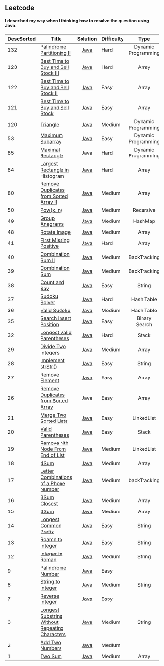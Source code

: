 ## Leetcode
#### I described my way when I thinking how to resolve the question using Java.

| DescSorted | Title | Solution | Difficulty | Type |
| --- | ----- | :------: |  ------- | :----: |
|132|[Palindrome Partitioning II](https://leetcode.com/problems/palindrome-partitioning-ii/description/)|[Java](https://github.com/lwy2016/Leetcode/blob/master/Solution/Palindrome%20Partitioning%20II.md)|Hard|Dynamic Programming|
|123|[Best Time to Buy and Sell Stock III](https://leetcode.com/problems/best-time-to-buy-and-sell-stock-iii/description/)|[Java](https://github.com/lwy2016/Leetcode/blob/master/Solution/Best%20Time%20to%20Buy%20and%20Sell%20Stock%20III.md)|Hard|Array|
|122|[Best Time to Buy and Sell Stock II](https://leetcode.com/problems/best-time-to-buy-and-sell-stock-ii/description/)|[Java](https://github.com/lwy2016/Leetcode/blob/master/Solution/Best%20Time%20to%20Buy%20and%20Sell%20Stock%20II.md)|Easy|Array|
|121|[Best Time to Buy and Sell Stock](https://leetcode.com/problems/best-time-to-buy-and-sell-stock/description/)|[Java](https://github.com/lwy2016/Leetcode/blob/master/Solution/Best%20Time%20to%20Buy%20and%20Sell%20Stock.md)|Easy|Array|
|120|[Triangle](https://leetcode.com/problems/triangle/description/)|[Java](https://github.com/lwy2016/Leetcode/blob/master/Solution/Triangle.md)|Medium|Dynamic Programming|
|53|[Maximum Subarray](https://leetcode.com/problems/maximum-subarray/description/)|[Java](https://github.com/lwy2016/Leetcode/blob/master/Solution/Maximum%20Subarraylosest.md)|Easy|Dynamic Programming|
|85|[Maximal Rectangle](https://leetcode.com/problems/maximal-rectangle/description/)|[Java](https://github.com/lwy2016/Leetcode/blob/master/Solution/Maximal%20Rectangle.md)|Hard|Dynamic Programming|
|84|[Largest Rectangle in Histogram](https://leetcode.com/problems/largest-rectangle-in-histogram/description/)|[Java](https://github.com/lwy2016/Leetcode/blob/master/Solution/Largest%20Rectangle%20in%20Histogram.md)|Hard|Array|
|80|[Remove Duplicates from Sorted Array II](https://leetcode.com/problems/remove-duplicates-from-sorted-array-ii/description/)|[Java](https://github.com/lwy2016/Leetcode/blob/master/Solution/Remove%20Duplicates%20from%20Sorted%20Array%20II.md)|Medium|Array|
|50|[Pow(x, n)](https://leetcode.com/problems/powx-n/description/)|[Java](https://github.com/lwy2016/Leetcode/blob/master/Solution/Pow(x,%20n).md)|Medium|Recursive|
|49|[Group Anagrams](https://leetcode.com/problems/group-anagrams/description/)|[Java](https://github.com/lwy2016/Leetcode/blob/master/Solution/Group%20Anagrams.md)|Medium|HashMap|
|48|[Rotate Image](https://leetcode.com/problems/rotate-image/description/)|[Java](https://github.com/lwy2016/Leetcode/blob/master/Solution/Rotate%20Image.md)|Medium|Array|
|41|[First Missing Positive](https://leetcode.com/problems/first-missing-positive/description/)|[Java](https://github.com/lwy2016/Leetcode/blob/master/Solution/First%20Missing%20Positive.md)|Hard|Array|
|40|[Combination Sum II](https://leetcode.com/problems/combination-sum-ii/description/)|[Java](https://github.com/lwy2016/Leetcode/blob/master/Solution/Combination%20Sum%20II.md)|Medium|BackTracking|
|39|[Combination Sum](https://leetcode.com/problems/combination-sum/description/)|[Java](https://github.com/lwy2016/Leetcode/blob/master/Solution/Combination%20Sum.md)|Medium|BackTracking|
|38|[Count and Say](https://leetcode.com/problems/count-and-say/description/)|[Java](https://github.com/lwy2016/Leetcode/blob/master/Solution/Count%20and%20Say.md)|Easy|String|
|37|[Sudoku Solver](https://leetcode.com/problems/sudoku-solver/description/)|[Java](https://github.com/lwy2016/Leetcode/blob/master/Solution/Sudoku%20Solver.md)|Hard|Hash Table|
|36|[Valid Sudoku](https://leetcode.com/problems/valid-sudoku/description/)|[Java](https://github.com/lwy2016/Leetcode/blob/master/Solution/Valid%20Sudoku.md)|Medium|Hash Table|
|35|[Search Insert Position](https://leetcode.com/problems/search-insert-position/description/)|[Java](https://github.com/lwy2016/Leetcode/blob/master/Solution/Search%20Insert%20Position.md)|Easy|Binary Search|
|32|[Longest Valid Parentheses](https://leetcode.com/problems/longest-valid-parentheses/description/)|[Java](https://github.com/lwy2016/Leetcode/blob/master/Solution/Longest%20Valid%20Parentheses.md)|Hard|Stack|
|29|[Divide Two Integers](https://leetcode.com/problems/divide-two-integers/description/)|[Java](https://github.com/lwy2016/Leetcode/blob/master/Solution/Divide%20Two%20Integers.md)|Medium|Array|
|28|[Implement strStr()](https://leetcode.com/problems/implement-strstr/description/)|[Java](https://github.com/lwy2016/Leetcode/blob/master/Solution/Implement%20strStr().md)|Easy|String|
|27|[Remove Element](https://leetcode.com/problems/remove-element/description/)|[Java](https://github.com/lwy2016/Leetcode/blob/master/Solution/Remove%20Element.md)|Easy|Array|
|26|[Remove Duplicates from Sorted Array](https://leetcode.com/problems/remove-duplicates-from-sorted-array/description/)|[Java](https://github.com/lwy2016/Leetcode/blob/master/Solution/Remove%20Duplicates%20from%20Sorted%20Array.md)|Easy|Array|
|21|[Merge Two Sorted Lists](https://leetcode.com/problems/merge-two-sorted-lists/description/)|[Java](https://github.com/lwy2016/Leetcode/blob/master/Solution/Merge%20Two%20Sorted%20Lists.md)|Easy|LinkedList|
|20|[Valid Parentheses](https://leetcode.com/problems/valid-parentheses/description/)|[Java](https://github.com/lwy2016/Leetcode/blob/master/Solution/Valid%20Parentheses.md)|Easy|Stack|
|19|[Remove Nth Node From End of List](https://leetcode.com/problems/remove-nth-node-from-end-of-list/description/)|[Java](https://github.com/lwy2016/Leetcode/blob/master/Solution/Remove%20Nth%20Node%20From%20End%20of%20List.md)|Medium|LinkedList|
|18|[4Sum](https://leetcode.com/problems/3sum/description/)|[Java](https://github.com/lwy2016/Leetcode/blob/master/Solution/Four%20Sum.md)|Medium|Array|
|17|[Letter Combinations of a Phone Number](https://leetcode.com/problems/letter-combinations-of-a-phone-number/description/)|[Java](https://github.com/lwy2016/Leetcode/blob/master/Solution/Letter%20Combinations%20of%20a%20Phone%20Number.md)|Medium|backTracking|
|16|[3Sum Closest](https://leetcode.com/problems/3sum-closest/description/)|[Java](https://github.com/lwy2016/Leetcode/blob/master/Solution/Three%20Sum%20Closest.md)|Medium|Array|
|15|[3Sum](https://leetcode.com/problems/3sum/description/)|[Java](https://github.com/lwy2016/Leetcode/blob/master/Solution/Three%20Sum.md)|Medium|Array|
|14|[Longest Common Prefix](https://leetcode.com/problems/longest-common-prefix/description/)|[Java](https://github.com/lwy2016/Leetcode/blob/master/Solution/Longest%20Common%20Prefix.md)|Easy|String|
|13|[Roamn to Integer](https://leetcode.com/problems/roman-to-integer/description/)|[Java](https://github.com/lwy2016/Leetcode/blob/master/Solution/Roman%20to%20Integer.md)|Easy|String|
|12|[Integer to Roman](https://leetcode.com/problems/integer-to-roman/description/)|[Java](https://github.com/lwy2016/Leetcode/blob/master/Solution/Integer%20to%20Roman.md)|Medium|String|
|9|[Palindrome Number](https://leetcode.com/problems/palindrome-number/description/)|[Java](https://github.com/lwy2016/Leetcode/blob/master/Solution/Palindrome%20Number.md)|Easy|
|8|[String to Integer](https://leetcode.com/problems/string-to-integer/description/)|[Java](https://github.com/lwy2016/Leetcode/blob/master/Solution/String%20to%20Integer.md)|Medium|String|
|7|[Reverse Integer](https://leetcode.com/problems/reverse-integer/description/)|[Java](https://github.com/lwy2016/Leetcode/blob/master/Solution/Reverse%20Integer.md)|Easy|
|3|[Longest Substring Without Repeating Characters](https://leetcode.com/problems/longest-substring-without-repeating-characters/)|[Java](https://github.com/lwy2016/Leetcode/blob/master/Solution/LongestSubstringWithoutRepeatingCharacters.md)|Medium|String|
|2|[Add Two Numbers](https://leetcode.com/problems/add-two-numbers/)|[Java](https://github.com/lwy2016/Leetcode/blob/master/Solution/Add%20Two%20Numbers.md)|Medium|
|1|[Two Sum](https://leetcode.com/problems/two-sum/)|[Java](https://github.com/lwy2016/Leetcode/blob/master/Solution/Two%20Sum.md)|Medium|Array|
    